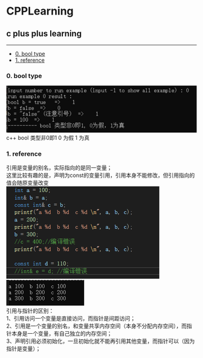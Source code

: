 # CPPLearning
## c plus plus learning <br>
****
* [0. bool type](#0-bool-type) <br>
* [1. reference](#1-reference) <br>


### 0. bool type
![image](./Example/res/output/e0_bool.jpg) <br>
c++ bool 类型非0即1  0 为假 1 为真 
<br>

### 1. reference
引用是变量的别名，实际指向的是同一变量；<br>
这里比较有趣的是，声明为const的变量引用，引用本身不能修改，但引用指向的值会随原变量改变<br>
![image](./Example/res/output/e1_ref_1.jpg) <br>
![image](./Example/res/output/e1_ref_2.jpg) <br>
引用与指针的区别：<br>
1、引用访问一个变量是直接访问，而指针是间距访问；<br>
2、引用是一个变量的别名，和变量共享内存空间（本身不分配内存空间），而指针本身是一个变量，有自己独立的内存空间；<br>
3、声明引用必须初始化，一旦初始化就不能再引用其他变量，而指针可以（因为指针是变量）；<br>
<br>

